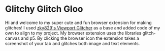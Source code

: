 # Glitchy Glitch Gloo
Hi and welcome to my super cute and fun browser extension for making glitches! I used [zky829's Viewport Glitcher](https://github.com/zky829/viewport-glitcher/) as a base and added code of my own to align to my project. My browser extension uses the libraries glitch-canvas and p5. By clicking the browser icon the extension takes a screenshot of your tab and glitches both image and text elements. 
